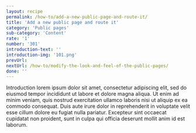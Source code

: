 ```yaml
---
layout: recipe
permalink: /how-to/add-a-new-public-page-and-route-it/
title: 'Add a new public page and route it'
category: 'Public pages'
sub-category: 'Content'
rate: '1'
number: '301'
introduction-text: ''
introduction-img: '101.png'
prevUrl: 
nextUrl: /how-to/modify-the-look-and-feel-of-the-public-pages/
done: ''
---
```


Introduction lorem ipsum dolor sit amet, consectetur adipiscing elit, sed do eiusmod tempor incididunt ut labore et dolore magna aliqua. Ut enim ad minim veniam, quis nostrud exercitation ullamco laboris nisi ut aliquip ex ea commodo consequat. Duis aute irure dolor in reprehenderit in voluptate velit esse cillum dolore eu fugiat nulla pariatur. Excepteur sint occaecat cupidatat non proident, sunt in culpa qui officia deserunt mollit anim id est laborum.

